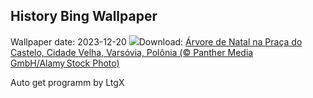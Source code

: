 ## History Bing Wallpaper
Wallpaper date: 2023-12-20
![](https://www.bing.com/th?id=OHR.WarsawChristmas_PT-BR7812599043_UHD.jpg&w=1000)Download: [Árvore de Natal na Praça do Castelo, Cidade Velha, Varsóvia, Polônia (© Panther Media GmbH/Alamy Stock Photo)](https://www.bing.com/th?id=OHR.WarsawChristmas_PT-BR7812599043_UHD.jpg)

Auto get programm by LtgX
